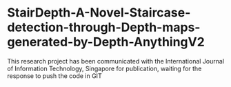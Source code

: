 # StairDepth-A-Novel-Staircase-detection-through-Depth-maps-generated-by-Depth-AnythingV2
This research project has been communicated with the International Journal of Information Technology, Singapore for publication, waiting for the response to push the code in GIT
